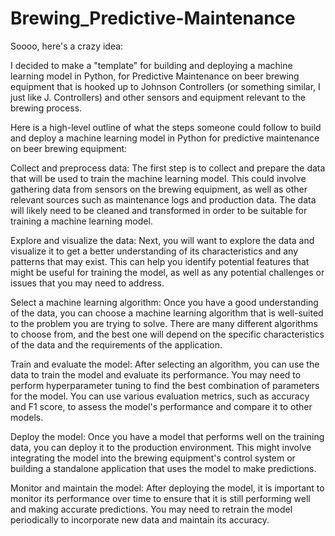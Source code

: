 # Brewing_Predictive-Maintenance

Soooo, here's a crazy idea:

I decided to make a "template" for building and deploying a machine learning model in Python, for Predictive Maintenance on beer brewing equipment that is hooked up to Johnson Controllers (or something similar, I just like J. Controllers) and other sensors and equipment relevant to the brewing process.

Here is a high-level outline of what the steps someone could follow to build and deploy a machine learning model in Python for predictive maintenance on beer brewing equipment:

Collect and preprocess data: The first step is to collect and prepare the data that will be used to train the machine learning model. This could involve gathering data from sensors on the brewing equipment, as well as other relevant sources such as maintenance logs and production data. The data will likely need to be cleaned and transformed in order to be suitable for training a machine learning model.

Explore and visualize the data: Next, you will want to explore the data and visualize it to get a better understanding of its characteristics and any patterns that may exist. This can help you identify potential features that might be useful for training the model, as well as any potential challenges or issues that you may need to address.

Select a machine learning algorithm: Once you have a good understanding of the data, you can choose a machine learning algorithm that is well-suited to the problem you are trying to solve. There are many different algorithms to choose from, and the best one will depend on the specific characteristics of the data and the requirements of the application.

Train and evaluate the model: After selecting an algorithm, you can use the data to train the model and evaluate its performance. You may need to perform hyperparameter tuning to find the best combination of parameters for the model. You can use various evaluation metrics, such as accuracy and F1 score, to assess the model's performance and compare it to other models.

Deploy the model: Once you have a model that performs well on the training data, you can deploy it to the production environment. This might involve integrating the model into the brewing equipment's control system or building a standalone application that uses the model to make predictions.

Monitor and maintain the model: After deploying the model, it is important to monitor its performance over time to ensure that it is still performing well and making accurate predictions. You may need to retrain the model periodically to incorporate new data and maintain its accuracy.
